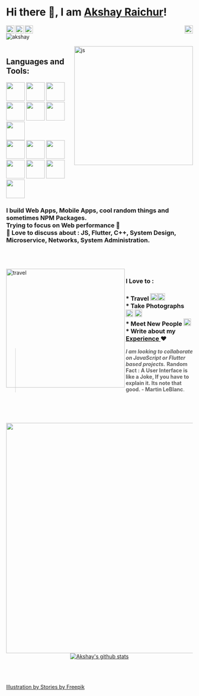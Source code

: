 <div>
  <div align="left"><h1>Hi there 👋, I am <a href="https://akshayraichur.com">Akshay Raichur</a>!</h1></div>
  <div align="right">
    <a href="https://twitter.com/Akshayvraichur">
      <img align="left" alt="Akshay's Twitter" width="22px" src="https://cdn.jsdelivr.net/npm/simple-icons@v3/icons/twitter.svg" />
    </a>
    <a href="https://linkedin.com/in/akshay-raichur">
      <img align="left" alt="Akshay's Linkdein" width="22px" src="https://cdn.jsdelivr.net/npm/simple-icons@v3/icons/linkedin.svg" />
    </a>
    <a href="https://instagram.com/akshay.raichur/">
      <img align="left" alt="Akshay's Instagram" width="22px" src="https://cdn.jsdelivr.net/npm/simple-icons@v3/icons/instagram.svg" />
    </a>
    <a href="mailto:contact@akshayraichur.com">
      <img src="https://img.icons8.com/doodle/50/000000/email.png" width="22px"/>
    </a>
  </div>
</div>

<div align="left"> <img src="https://komarev.com/ghpvc/?username=akshayraichur&label=Views&color=blue&style=plastic" alt="akshay" /> </div>

<br/>
<img align="right" alt="js" src="http://static.akshayraichur.com/images/os.gif" width="320px" />

<h2 align="left"> Languages and Tools: </h2>
<span>
<img src="https://img.icons8.com/color/48/000000/nodejs.png" width="50px" />
<img src="https://img.icons8.com/color/48/000000/javascript.png" width="50px"/>
<img src="https://img.icons8.com/plasticine/100/000000/react.png" width="50px"/>
  <img src="https://img.icons8.com/color/48/000000/typescript.png" width="50px"/>
<img src="https://img.icons8.com/color/48/000000/flutter.png" width="50px"/>
<img src="https://img.icons8.com/color/48/000000/c-plus-plus-logo.png" width="50px"/>
<img src="https://img.icons8.com/color/48/000000/python.png" width="50px"/>
</span>

<br/>

<span>
  <img src="https://img.icons8.com/plasticine/100/000000/final-cut-pro-x.png" width="50px"/>
  <img src="https://img.icons8.com/fluent/48/000000/adobe-xd.png" width="50px"/>
  <img src="https://img.icons8.com/fluent/48/000000/adobe-lightroom.png" width="50px"/>
  <img src="https://img.icons8.com/color/48/000000/adobe-illustrator.png" width="50px"/>
  <img src="https://img.icons8.com/fluent/48/000000/adobe-photoshop.png" width="50px"/>
  <img src="https://img.icons8.com/windows/32/000000/figma.png" width="50px"/>
  <img src="https://img.icons8.com/fluent/48/000000/visual-studio-code-2019.png" width="50px"/>
</span>


<h3>
  I build Web Apps, Mobile Apps, cool random things and sometimes NPM Packages.  <br/>
  Trying to focus on Web performance 🚀 <br/>
  💬  Love to discuss about : JS, Flutter, C++, System Design, Microservice, Networks, System Administration. <br/>
</h3>
<br/>
<br/>
<br/>


<img align="left" alt="travel" src="http://static.akshayraichur.com/images/nomad-1.gif" width="320px" />

<div align="center">
  <div align="left">
    <h3> I Love to :  </h3>
    <h3> * Travel <img src="https://img.icons8.com/color/48/000000/beach.png" width="20px"/><img src="https://img.icons8.com/color/48/000000/camping-tent.png" width="20px"/>
      <br/> * Take Photographs <img src="https://img.icons8.com/color/48/000000/slr-large-lens.png" width="20px"/> <img src="https://img.icons8.com/color/48/000000/video-trimming.png" width="20px"/>
      <br/> * Meet New People <img src="https://img.icons8.com/color/48/000000/meeting.png" width="20px"/>
      <br/> * Write about my <a href="https://akshayraichur.wordpress.com">Experience </a>  ❤️ 
    </h3>
    
> ***I am looking to collaborate on JavaScript or Flutter based projects.***
> **Random Fact : A User Interface is like a Joke, If you have to explain it. Its note that good. - Martin LeBlanc**.

  </div>
</div>  

<br/>
<br/>
<br/>
<br/>

<div align="center">
  <img src="http://static.akshayraichur.com/images/quote.jpg" width="620px" /> 
  <a href="https://github.com/akshayraichur">
  <img align="center" src="https://github-readme-stats.vercel.app/api?username=akshayraichur&show_icons=true&theme=dark&line_height=37" alt="Akshay's github stats"/>
</a>
</div>

<br/>
<br/>
<br/>

<a align="center" href="https://stories.freepik.com/internet">Illustration by Stories by Freepik</a>

<!--
**akshayraichur/akshayraichur** is a ✨ _special_ ✨ repository because its `README.md` (this file) appears on your GitHub profile.

Here are some ideas to get you started:

- 🔭 I’m currently working on ...
- 🌱 I’m currently learning ...
- 👯 I’m looking to collaborate on ...
- 🤔 I’m looking for help with ...
- 💬 Ask me about ...
- 📫 How to reach me: ...
- 😄 Pronouns: ...
- ⚡ Fun fact: ...
-->
